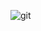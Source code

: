 ![git](https://github.com/MennahMabrouk/MATLAB/assets/101124995/9dbc53f8-9378-4f1c-8ace-1024ca11dbf5)
